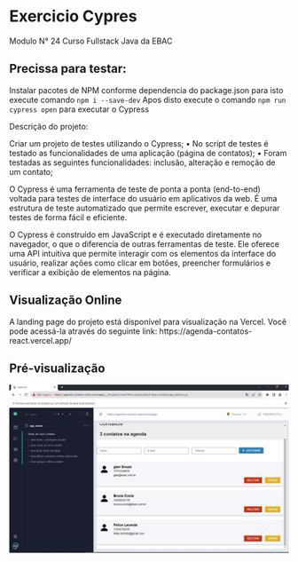 # Exercicio Cypres 

Modulo N° 24 Curso Fullstack Java da EBAC

## Precissa para testar:

Instalar pacotes de NPM conforme dependencia do package.json para isto execute comando ``` npm i --save-dev ```
Apos disto execute o comando ```npm run cypress open``` para executar o Cypress

Descrição do projeto:

Criar um projeto de testes utilizando o Cypress;
• No script de testes é testado as funcionalidades de uma aplicação (página de contatos);
• Foram testadas as seguintes funcionalidades: inclusão, alteração e remoção de um contato;

O Cypress é uma ferramenta de teste de ponta a ponta (end-to-end) voltada para testes de interface do usuário em aplicativos da web. É uma estrutura de teste automatizado que permite escrever, executar e depurar testes de forma fácil e eficiente.

O Cypress é construído em JavaScript e é executado diretamente no navegador, o que o diferencia de outras ferramentas de teste. Ele oferece uma API intuitiva que permite interagir com os elementos da interface do usuário, realizar ações como clicar em botões, preencher formulários e verificar a exibição de elementos na página.

<h2>Visualização Online</h2>
<p>A landing page do projeto está disponível para visualização na Vercel. Você pode acessá-la através do seguinte link: https://agenda-contatos-react.vercel.app/

<h2>Pré-visualização</h2>

<img src="./Image/Captura.JPG">


